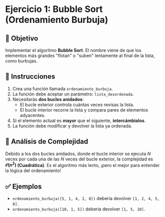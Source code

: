 # Ejercicio 1: Bubble Sort (Ordenamiento Burbuja)

## 🎯 Objetivo
Implementar el algoritmo **Bubble Sort**. El nombre viene de que los elementos más grandes "flotan" o "suben" lentamente al final de la lista, como burbujas.

## 📝 Instrucciones
1.  Crea una función llamada `ordenamiento_burbuja`.
2.  La función debe aceptar un parámetro: `lista_desordenada`.
3.  Necesitarás **dos bucles anidados**:
    * El bucle exterior controla cuántas veces revisas la lista.
    * El bucle interior recorre la lista y compara pares de elementos adyacentes.
4.  Si el elemento actual es **mayor** que el siguiente, **intercámbialos**.
5.  La función debe modificar y devolver la lista ya ordenada.

## 🧐 Análisis de Complejidad
Debido a los dos bucles anidados, donde el bucle interior se ejecuta $N$ veces por cada una de las $N$ veces del bucle exterior, la complejidad es **$\mathcal{O}(n^2)$ (Cuadrática)**. Es el algoritmo más lento, ¡pero el mejor para entender la lógica del ordenamiento!

## ✅ Ejemplos
- `ordenamiento_burbuja([5, 1, 4, 2, 8])` debería devolver `[1, 2, 4, 5, 8]`.
- `ordenamiento_burbuja([10, 1, 5])` debería devolver `[1, 5, 10]`.